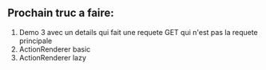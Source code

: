 ## Prochain truc a faire:

1. Demo 3 avec un details qui fait une requete GET qui n'est pas la requete principale
2. ActionRenderer basic
3. ActionRenderer lazy
